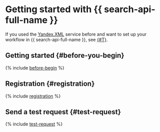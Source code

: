 # Getting started with {{ search-api-full-name }}

If you used the [Yandex.XML](https://yandex.ru/dev/xml/) service before and want to set up your workflow in {{ search-api-full-name }}, see [{#T}](operations/workaround.md).

## Getting started {#before-you-begin}

{% include [before-begin](../_tutorials/_tutorials_includes/before-you-begin.md) %}

## Registration {#registration}

{% include [registration](../_includes/search-api/registration.md) %}

## Send a test request {#test-request}

{% include [test-request](../_includes/search-api/test-request.md) %}
